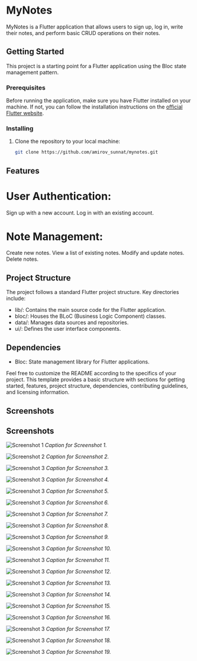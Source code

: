 # MyNotes

MyNotes is a Flutter application that allows users to sign up, log in, write their notes, and perform basic CRUD operations on their notes.

## Getting Started

This project is a starting point for a Flutter application using the Bloc state management pattern.

### Prerequisites

Before running the application, make sure you have Flutter installed on your machine. If not, you can follow the installation instructions on the [official Flutter website](https://flutter.dev/docs/get-started/install).

### Installing

1. Clone the repository to your local machine:

   ```bash
   git clone https://github.com/amirov_sunnat/mynotes.git

## Features
# User Authentication:

Sign up with a new account.
Log in with an existing account.
# Note Management:

Create new notes.
View a list of existing notes.
Modify and update notes.
Delete notes.
## Project Structure
The project follows a standard Flutter project structure. Key directories include:

- lib/: Contains the main source code for the Flutter application.
- bloc/: Houses the BLoC (Business Logic Component) classes.
- data/: Manages data sources and repositories.
- ui/: Defines the user interface components.
## Dependencies
- Bloc: State management library for Flutter applications.


Feel free to customize the README according to the specifics of your project. This template provides a basic structure with sections for getting started, features, project structure, dependencies, contributing guidelines, and licensing information.


<!-- Add Screenshots -->
## Screenshots

## Screenshots

![Screenshot 1](assets/app_images/1.png)
*Caption for Screenshot 1.*

![Screenshot 2](assets/app_images/2.png)
*Caption for Screenshot 2.*

![Screenshot 3](assets/app_images/3.png)
*Caption for Screenshot 3.*

![Screenshot 3](assets/app_images/4.png)
*Caption for Screenshot 4.*

![Screenshot 3](assets/app_images/5.png)
*Caption for Screenshot 5.*

![Screenshot 3](assets/app_images/6.png)
*Caption for Screenshot 6.*

![Screenshot 3](assets/app_images/7.png)
*Caption for Screenshot 7.*

![Screenshot 3](assets/app_images/8.png)
*Caption for Screenshot 8.*

![Screenshot 3](assets/app_images/9.png)
*Caption for Screenshot 9.*

![Screenshot 3](assets/app_images/10.png)
*Caption for Screenshot 10.*

![Screenshot 3](assets/app_images/11.png)
*Caption for Screenshot 11.*

![Screenshot 3](assets/app_images/12.png)
*Caption for Screenshot 12.*

![Screenshot 3](assets/app_images/13.png)
*Caption for Screenshot 13.*

![Screenshot 3](assets/app_images/14.png)
*Caption for Screenshot 14.*

![Screenshot 3](assets/app_images/15.png)
*Caption for Screenshot 15.*

![Screenshot 3](assets/app_images/16.png)
*Caption for Screenshot 16.*

![Screenshot 3](assets/app_images/17.png)
*Caption for Screenshot 17.*

![Screenshot 3](assets/app_images/18.png)
*Caption for Screenshot 18.*

![Screenshot 3](assets/app_images/19.png)
*Caption for Screenshot 19.*